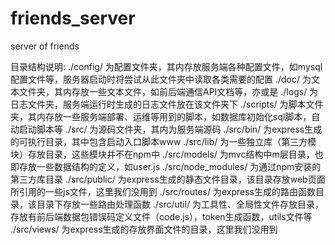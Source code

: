 friends_server
==============

server of friends

目录结构说明:
	./config/ 	为配置文件夹，其内存放服务端各种配置文件，如mysql配置文件等，服务器启动时将尝试从此文件夹中读取各类需要的配置
	./doc/ 		为文本文件夹，其内存放一些文本文件，如前后端通信API文档等，亦或是
	./logs/		为日志文件夹，服务端运行时生成的日志文件放在该文件夹下
	./scripts/	为脚本文件夹，其内存放一些服务端部署、运维等用到的脚本，如数据库初始化sql脚本，自动启动脚本等
	./src/		为源码文件夹，其内为服务端源码
		./src/bin/ 		为express生成的可执行目录，其中包含启动入口脚本www
		./src/lib/ 		为一些独立库（第三方模块）存放目录，这些模块并不在npm中
		./src/models/	为mvc结构中m层目录，也即存放一些数据结构的定义，如user.js
		./src/node_modules/ 为通过npm安装的第三方库目录
		./src/public/	为express生成的静态文件目录，该目录存放web页面所引用的一些js文件，这里我们没用到
		./src/routes/	为express生成的路由函数目录，该目录下存放一些路由处理函数
		./src/util/		为工具性、全局性文件存放目录，存放有前后端数据包错误码定义文件（code.js），token生成函数，utils文件等
		./src/views/	为express生成的存放界面文件的目录，这里我们没用到

